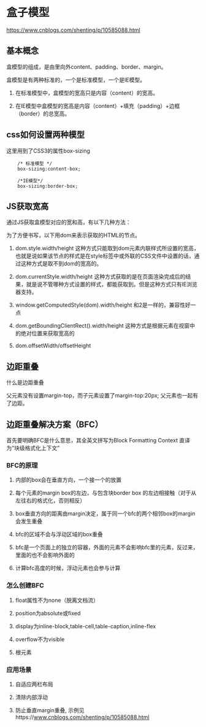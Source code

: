 # 盒子模型
https://www.cnblogs.com/shenting/p/10585088.html

## 基本概念

盒模型的组成，是由里向外content、padding、border、margin。

盒模型是有两种标准的，一个是标准模型，一个是IE模型。

1. 在标准模型中，盒模型的宽高只是内容（content）的宽高。

2. 在IE模型中盒模型的宽高是内容（content）+填充（padding）+边框（border）的总宽高。

## css如何设置两种模型

这里用到了CSS3的属性box-sizing

```
    /* 标准模型 */
    box-sizing:content-box;

    /*IE模型*/
    box-sizing:border-box;
```

## JS获取宽高

通过JS获取盒模型对应的宽和高，有以下几种方法：

为了方便书写，以下用dom来表示获取的HTML的节点。

1. dom.style.width/height
   这种方式只能取到dom元素内联样式所设置的宽高，也就是说如果该节点的样式是在style标签中或外联的CSS文件中设置的话，通过这种方式是取不到dom的宽高的。

2. dom.currentStyle.width/height
   这种方式获取的是在页面渲染完成后的结果，就是说不管哪种方式设置的样式，都能获取到。但是这种方式只有IE浏览器支持。

3. window.getComputedStyle(dom).width/height
   和2是一样的，兼容性好一点

4. dom.getBoundingClientRect().width/height
   这种方式是根据元素在视窗中的绝对位置来获取宽高的

5. dom.offsetWidth/offsetHeight

## 边距重叠

什么是边距重叠

父元素没有设置margin-top，而子元素设置了margin-top:20px; 父元素也一起有了边距。

## 边距重叠解决方案（BFC）

首先要明确BFC是什么意思，其全英文拼写为Block Formatting Context 直译为“块级格式化上下文”

### BFC的原理

1. 内部的box会在垂直方向，一个接一个的放置

2. 每个元素的margin box的左边，与包含块border box 的左边相接触（对于从左往右的格式化，否则相反）

3. box垂直方向的距离由margin决定，属于同一个bfc的两个相邻box的margin会发生重叠

4. bfc的区域不会与浮动区域的box重叠

5. bfc是一个页面上的独立的容器，外面的元素不会影响bfc里的元素，反过来，里面的也不会影响外面的

6. 计算bfc高度的时候，浮动元素也会参与计算

### 怎么创建BFC

1. float属性不为none（脱离文档流）

2. position为absolute或fixed

3. display为inline-block,table-cell,table-caption,inline-flex

4. overflow不为visible

5. 根元素

### 应用场景

1. 自适应两栏布局

2. 清除内部浮动

3. 防止垂直margin重叠,  示例见https://www.cnblogs.com/shenting/p/10585088.html
